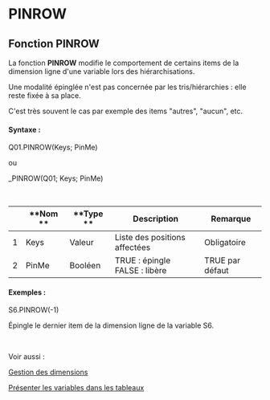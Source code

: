 # PINROW

## Fonction PINROW

La fonction **PINROW** modifie le comportement de certains items de la dimension ligne d'une variable lors des hiérarchisations.

Une modalité épinglée n'est pas concernée par les tris/hiérarchies : elle reste fixée à sa place.

C'est très souvent le cas par exemple des items "autres", "aucun", etc.

#### Syntaxe :&nbsp;

Q01.PINROW(Keys; PinMe)

ou

\_PINROW(Q01; Keys; PinMe)

&nbsp;

| &nbsp; | **Nom ** | **Type ** | **Description** | **Remarque** |
| --- | --- | --- | --- | --- |
| &#49; | Keys | Valeur | Liste des positions affectées | Obligatoire |
| &#50; | PinMe | Booléen | TRUE : épingle FALSE : libère | TRUE par défaut |


#### Exemples :

S6.PINROW(-1)

Épingle le dernier item de la dimension ligne de la variable S6.

&nbsp;

Voir aussi :&nbsp;

[Gestion des dimensions](<Gererlesdimensionsdesvariables1.md>)

[Présenter les variables dans les tableaux](<Presenterlesvariablesdanslestab1.md>)
